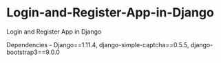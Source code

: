 # Login-and-Register-App-in-Django
Login and Register App in Django<br>

Dependencies - Django==1.11.4, django-simple-captcha==0.5.5, django-bootstrap3==9.0.0
